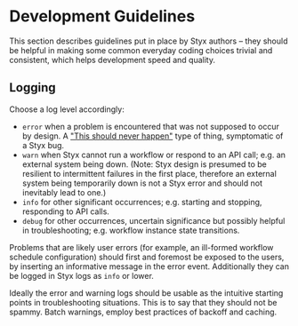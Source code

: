 # Development Guidelines

This section describes guidelines put in place by Styx authors – they should be helpful in making
some common everyday coding choices trivial and consistent, which helps development speed and
quality.


## Logging

Choose a log level accordingly:
* `error` when a problem is encountered that was not supposed to occur by design. A
  ["This should never happen"](https://github.com/spotify/styx/blob/75f4463f52f964a131473cbc8597edd4d76834d3/styx-common/src/main/java/com/spotify/styx/util/Retrier.java#L74)
  type of thing, symptomatic of a Styx bug. 
* `warn` when Styx cannot run a workflow or respond to an API call; e.g. an external system being
  down. (Note: Styx design is presumed to be resilient to intermittent failures in the first place,
  therefore an external system being temporarily down is not a Styx error and should not inevitably
  lead to one.)
* `info` for other significant occurrences; e.g. starting and stopping, responding to API calls.
* `debug` for other occurrences, uncertain significance but possibly helpful in troubleshooting;
  e.g. workflow instance state transitions.

Problems that are likely user errors (for example, an ill-formed workflow schedule configuration)
should first and foremost be exposed to the users, by inserting an informative message in the error
event. Additionally they can be logged in Styx logs as `info` or lower.

Ideally the error and warning logs should be usable as the intuitive starting points in
troubleshooting situations. This is to say that they should not be spammy. Batch warnings, employ
best practices of backoff and caching.
